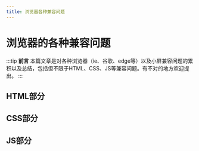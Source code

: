 ```yaml
---
title: 浏览器各种兼容问题
---
```


# 浏览器的各种兼容问题

:::tip
**前言**
本篇文章是对各种浏览器（ie、谷歌、edge等）以及小屏兼容问题的累积以及总结，包括但不限于HTML、CSS、JS等兼容问题。有不对的地方欢迎提出。
:::

## HTML部分


## CSS部分
## JS部分